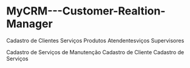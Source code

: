# MyCRM---Customer-Realtion-Manager
Cadastro de Clientes
Serviços
Produtos
Atendentesviços
Supervisores

Cadastro de Serviços de Manutenção
Cadastro de Cliente
Cadastro de Serviços
